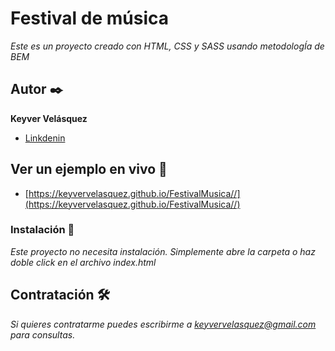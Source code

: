 # Festival de música 

_Este es un proyecto creado con HTML, CSS y SASS usando metodologÍa de BEM_

## Autor ✒️

 **Keyver Velásquez** 
 - [Linkdenin](https://www.linkedin.com/in/keyvervelasquez/)

## Ver un ejemplo en vivo 🚀

* [https://keyvervelasquez.github.io/FestivalMusica//](https://keyvervelasquez.github.io/FestivalMusica//)

### Instalación 🔧

_Este proyecto no necesita instalación. Simplemente abre la carpeta o haz doble click en el archivo index.html_

## Contratación 🛠️

_Si quieres contratarme puedes escribirme a keyvervelasquez@gmail.com para consultas._
